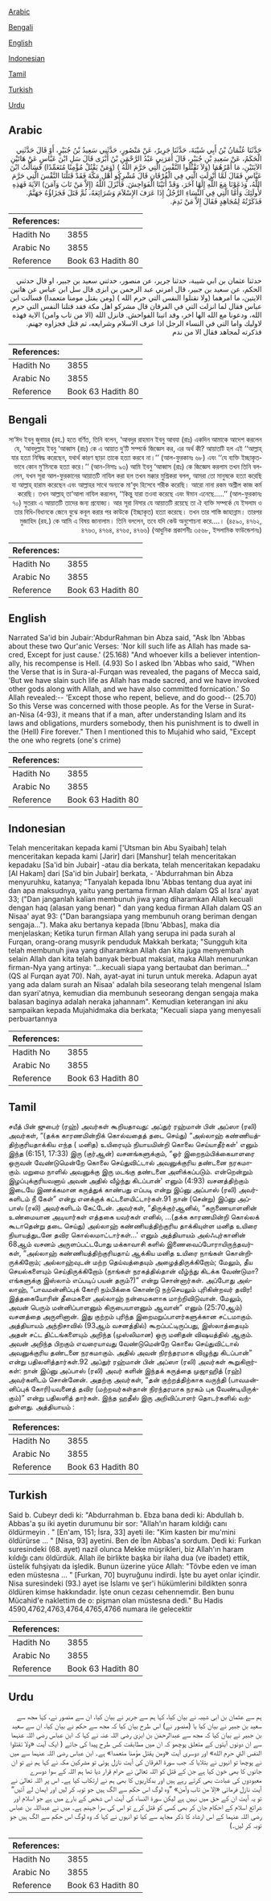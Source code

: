 [Arabic](#arabic)

[Bengali](#bengali)

[English](#english)

[Indonesian](#indonesian)

[Tamil](#tamil)

[Turkish](#turkish)

[Urdu](#urdu)

## Arabic


<div dir="rtl" lang="ar" style={{fontSize:'larger',backgroundColor:'#f8f9fa',padding:20}}>
حَدَّثَنَا عُثْمَانُ بْنُ أَبِي شَيْبَةَ، حَدَّثَنَا جَرِيرٌ، عَنْ مَنْصُورٍ، حَدَّثَنِي سَعِيدُ بْنُ جُبَيْرٍ، أَوْ قَالَ حَدَّثَنِي الْحَكَمُ، عَنْ سَعِيدِ بْنِ جُبَيْرٍ، قَالَ أَمَرَنِي عَبْدُ الرَّحْمَنِ بْنُ أَبْزَى قَالَ سَلِ ابْنَ عَبَّاسٍ عَنْ هَاتَيْنِ الآيَتَيْنِ، مَا أَمْرُهُمَا ‏(‏وَلاَ تَقْتُلُوا النَّفْسَ الَّتِي حَرَّمَ اللَّهُ ‏)‏ ‏(‏وَمَنْ يَقْتُلْ مُؤْمِنًا مُتَعَمِّدًا‏)‏ فَسَأَلْتُ ابْنَ عَبَّاسٍ فَقَالَ لَمَّا أُنْزِلَتِ الَّتِي فِي الْفُرْقَانِ قَالَ مُشْرِكُو أَهْلِ مَكَّةَ فَقَدْ قَتَلْنَا النَّفْسَ الَّتِي حَرَّمَ اللَّهُ، وَدَعَوْنَا مَعَ اللَّهِ إِلَهًا آخَرَ، وَقَدْ أَتَيْنَا الْفَوَاحِشَ‏.‏ فَأَنْزَلَ اللَّهُ ‏(‏إِلاَّ مَنْ تَابَ وَآمَنَ‏)‏ الآيَةَ فَهَذِهِ لأُولَئِكَ وَأَمَّا الَّتِي فِي النِّسَاءِ الرَّجُلُ إِذَا عَرَفَ الإِسْلاَمَ وَشَرَائِعَهُ، ثُمَّ قَتَلَ فَجَزَاؤُهُ جَهَنَّمُ‏.‏ فَذَكَرْتُهُ لِمُجَاهِدٍ فَقَالَ إِلاَّ مَنْ نَدِمَ‏.‏
</div>
<div style={{backgroundColor:'#f8f9fa',padding:20, marginBottom: 10}}><table> <thead> <tr> <th>References:</th> <th></th> </tr> </thead> <tbody><tr><td>Hadith No</td><td>3855</td></tr><tr><td>Arabic No</td><td>3855</td></tr><tr><td>Reference</td><td>Book 63 Hadith 80</td></tr></tbody></table></div>


<div dir="rtl" lang="ar" style={{fontSize:'larger',backgroundColor:'#f8f9fa',padding:20}}>
حدثنا عثمان بن ابي شيبة، حدثنا جرير، عن منصور، حدثني سعيد بن جبير، او قال حدثني الحكم، عن سعيد بن جبير، قال امرني عبد الرحمن بن ابزى قال سل ابن عباس عن هاتين الايتين، ما امرهما (ولا تقتلوا النفس التي حرم الله ) (ومن يقتل مومنا متعمدا) فسالت ابن عباس فقال لما انزلت التي في الفرقان قال مشركو اهل مكة فقد قتلنا النفس التي حرم الله، ودعونا مع الله الها اخر، وقد اتينا الفواحش. فانزل الله (الا من تاب وامن) الاية فهذه لاوليك واما التي في النساء الرجل اذا عرف الاسلام وشرايعه، ثم قتل فجزاوه جهنم. فذكرته لمجاهد فقال الا من ندم
</div>
<div style={{backgroundColor:'#f8f9fa',padding:20, marginBottom: 10}}><table> <thead> <tr> <th>References:</th> <th></th> </tr> </thead> <tbody><tr><td>Hadith No</td><td>3855</td></tr><tr><td>Arabic No</td><td>3855</td></tr><tr><td>Reference</td><td>Book 63 Hadith 80</td></tr></tbody></table></div>

## Bengali


<div dir="rtl" lang="bn" style={{fontSize:'larger',backgroundColor:'#f8f9fa',padding:20}}>
সা‘ঈদ ইবনু জুবায়র (রহ.) হতে বর্ণিত, তিনি বলেন, ‘আবদুর রাহমান ইবনু আবযা (রাঃ) একদিন আমাকে আদেশ করলেন যে, ‘আবদুল্লাহ ইবনু ‘আব্বাস (রাঃ) কে এ আয়াত দু’টি সম্পর্কে জিজ্ঞেস কর, এর অর্থ কী? আয়াতটি হল এই ‘‘আল্লাহ্ যার হত্যা নিষিদ্ধ করেছেন, যথার্থ কারণ ছাড়া তাকে হত্যা করবে না।’’ (আল-ফুরকানঃ ৬৮) এবং ‘‘যে ব্যক্তি ইচ্ছাকৃতভাবে কোন মু‘মিনকে হত্যা করে।’’ (আন-নিসাঃ ৯৩) আমি ইবনু ‘আব্বাস (রাঃ) কে জিজ্ঞেস করলাম তখন তিনি বললেন, যখন সূরা আল-ফুরকানের আয়াতটি নাযিল করা হল তখন মক্কার মুশ্রিকরা বলল, আমরা তো মানুষকে হত্যা করেছি যা আল্লাহ্ হারাম করেছেন এবং আল্লাহর সাথে অন্যকে মা‘বুদ হিসেবে শরীক করেছি। আরো নানা রকম অশ্লীল কাজ কর্ম করেছি। তখন আল্লাহ্ তা‘আলা নাযিল করলেন, ‘‘কিন্তু যারা তওবা করেছে এবং ঈমান এনেছে.....’’ (আল-ফুরকানঃ ৭০) সুতরাং এ আয়াতটি তাদের জন্য প্রযোজ্য। আর সূরা নিসার যে আয়াতটি রয়েছে তা ঐ ব্যক্তি সম্পর্কে যে ইসলাম ও তার বিধি-বিধানকে জেনে বুঝে কবূল করার পর কাউকে (ইচ্ছাকৃত) হত্যা করেছে। তখন তার শাস্তি জাহান্নাম। তারপর মুজাহিদ (রহ.) কে আমি এ বিষয় জানালাম। তিনি বললেন, তবে যদি কেউ অনুশোচনা করে....। (৪৫৯০, ৪৭৬২, ৪৭৬৩, ৪৭৬৪, ৪৭৬৫, ৪৭৬৬) (আধুনিক প্রকাশনীঃ ৩৫৬৮, ইসলামিক ফাউন্ডেশনঃ)
</div>
<div style={{backgroundColor:'#f8f9fa',padding:20, marginBottom: 10}}><table> <thead> <tr> <th>References:</th> <th></th> </tr> </thead> <tbody><tr><td>Hadith No</td><td>3855</td></tr><tr><td>Arabic No</td><td>3855</td></tr><tr><td>Reference</td><td>Book 63 Hadith 80</td></tr></tbody></table></div>

## English


<div dir="ltr" lang="en" style={{fontSize:'larger',backgroundColor:'#f8f9fa',padding:20}}>
Narrated Sa'id bin Jubair:'AbdurRahman bin Abza said, "Ask Ibn 'Abbas about these two Qur'anic Verses: 'Nor kill such life as Allah has made sacred, Except for just cause.' (25.168) "And whoever kills a believer intentionally, his recompense is Hell. (4.93) So I asked Ibn 'Abbas who said, "When the Verse that is in Sura-al-Furqan was revealed, the pagans of Mecca said, 'But we have slain such life as Allah has made sacred, and we have invoked other gods along with Allah, and we have also committed fornication.' So Allah revealed:-- 'Except those who repent, believe, and do good-- (25.70) So this Verse was concerned with those people. As for the Verse in Surat-an-Nisa (4-93), it means that if a man, after understanding Islam and its laws and obligations, murders somebody, then his punishment is to dwell in the (Hell) Fire forever." Then I mentioned this to Mujahid who said, "Except the one who regrets (one's crime)
</div>
<div style={{backgroundColor:'#f8f9fa',padding:20, marginBottom: 10}}><table> <thead> <tr> <th>References:</th> <th></th> </tr> </thead> <tbody><tr><td>Hadith No</td><td>3855</td></tr><tr><td>Arabic No</td><td>3855</td></tr><tr><td>Reference</td><td>Book 63 Hadith 80</td></tr></tbody></table></div>

## Indonesian


<div dir="ltr" lang="id" style={{fontSize:'larger',backgroundColor:'#f8f9fa',padding:20}}>
Telah menceritakan kepada kami ['Utsman bin Abu Syaibah] telah menceritakan kepada kami [Jarir] dari [Manshur] telah menceritakan kepadaku [Sa'id bin Jubair] -atau dia berkata, telah menceritakan kepadaku [Al Hakam] dari [Sa'id bin Jubair] berkata, - 'Abdurrahman bin Abza menyuruhku, katanya; "Tanyalah kepada Ibnu 'Abbas tentang dua ayat ini dan apa maksudnya, yaitu yang pertama firman Allah dalam QS al Isra' ayat 33; ("Dan janganlah kalian membunuh jiwa yang diharamkan Allah kecuali dengan haq (alasan yang benar) " dan yang kedua firman Allah dalam QS an Nisaa' ayat 93: ("Dan barangsiapa yang membunuh orang beriman dengan sengaja..."). Maka aku bertanya kepada [Ibnu 'Abbas], maka dia menjelaskan; Ketika turun firman Allah yang serupa ini pada surah al Furqan, orang-orang musyrik penduduk Makkah berkata; "Sungguh kita telah membunuh jiwa yang diharamkan Allah dan kita juga menyembah selain Allah dan kita telah banyak berbuat maksiat, maka Allah menurunkan firman-Nya yang artinya: "...kecuali siapa yang bertaubat dan beriman..." (QS al Furqan ayat 70). Nah, ayat-ayat ini turun untuk mereka. Adapun ayat yang ada dalam surah an Nisaa' adalah bila seseorang telah mengenal Islam dan syari'atnya, kemudian dia membunuh seseorang dengan sengaja maka balasan baginya adalah neraka jahannam". Kemudian keterangan ini aku sampaikan kepada Mujahidmaka dia berkata; "Kecuali siapa yang menyesali perbuartannya
</div>
<div style={{backgroundColor:'#f8f9fa',padding:20, marginBottom: 10}}><table> <thead> <tr> <th>References:</th> <th></th> </tr> </thead> <tbody><tr><td>Hadith No</td><td>3855</td></tr><tr><td>Arabic No</td><td>3855</td></tr><tr><td>Reference</td><td>Book 63 Hadith 80</td></tr></tbody></table></div>

## Tamil


<div dir="ltr" lang="ta" style={{fontSize:'larger',backgroundColor:'#f8f9fa',padding:20}}>
சயீத் பின் ஜுபைர் (ரஹ்) அவர்கள் கூறியதாவது: அப்துர் ரஹ்மான் பின் அப்ஸா (ரலி) அவர்கள், “(தக்க காரணமின்றிக் கொல்வதைத் தடை செய்து) “அல்லாஹ் கண்ணியத்திற்குரியதாக்கிய எந்த ( மனித) உயிரையும் நியாயமின்றி கொலை செய்யாதீர்கள்' எனும் இந்த (6:151, 17:33) இரு (குர்ஆன்) வசனங்களுக்கும், “ஓர் இறைநம்பிக்கையாளரை ஒருவன் வேண்டுமென்றே கொலை செய்துவிட்டால் அவனுக்குரிய தண்டனை நரகமாகும். மறுமை நாளில் அவனுக்கு இரு மடங்கு தண்டனை அளிக்கப்படும். என்றென்றும் இழப்புக்குரியவனாய் அவன் அதில் வீழ்ந்து கிடப்பான்' எனும் (4:93) வசனத்திற்கும் இடையே இணக்கமான கருத்துக் காண்பது எப்படி என்று இப்னு அப்பாஸ் (ரலி) அவர்களிடம் நீ கேள்” என்று எனக்குக் கட்டளையிட்டார்கள்.91 நான் (சென்று) இப்னு அப்பாஸ் (ரலி) அவர்களிடம் கேட்டேன். அவர்கள், “திருக்குர்ஆனில், “கருணையாளனின் உண்மையான அடியார்கள் எத்தகை யவர்கள் எனில், ...(தக்க காரணமின்றி கொல்லக் கூடாதென்று தடை செய்து) அல்லாஹ் கண்ணியத்திற்குரிய தாக்கியுள்ள மனித உயிரை நியாயத்துடனே தவிர கொல்லமாட்டார்கள்...' எனும் அத்தியாயம் அல்ஃபுர்கானின் 68ஆம் வசனம் அருளப்பட்டபோது மக்காவாசி களில் இணைவைப்போராயிருந்தவர்கள், “அல்லாஹ் கண்ணியத்திற்குரியதாய் ஆக்கிய மனித உயிரை நாங்கள் கொன்றிருக்கிறோம்; அல்லாஹ்வுடன் மற்ற தெய்வத்தையும் அழைத்திருக்கிறோம்; மேலும், தீய செயல்களையும் செய்திருக்கிறோம் (நாங்கள் நரகத்தில்தான் வீழ்ந்து கிடக்க வேண்டுமா? எங்களுக்கு இஸ்லாம் எப்படிப் பயன் தரும்?)” என்று சொன்னார்கள். அப்போது அல்லாஹ், “பாவமன்னிப்புக் கோரி நம்பிக்கை கொண்டு நற்செயலும் புரிகின்றவர் தவிர! இத்தகையோரின் தீமைகளை அல்லாஹ் நன்மைகளாக மாற்றிவிடுவான். மேலும், அவன் பெரும் மன்னிப்பாளனும் கிருபையாளனும் ஆவான்” எனும் (25:70ஆம்) வசனத்தை அருளினான். இது குற்றம் புரிந்த இறைமறுப்பாளர்களுக்கான சட்டமாகும். அத்தியாயம் அந்நிசாவில் (93ஆம் வசனத்தில்) கூறப்பட்டிருப்பது, இஸ்லாத்தையும் அதன் சட்ட திட்டங்களையும் அறிந்த (முஸ்லிமான) ஒரு மனிதன் விஷயத்தில் ஆகும். அவன் அறிந்த பிறகும் எவரையாவது வேண்டுமென்றே கொலை செய்துவிட்டால் அவனுக்குரிய தண்டனை நரகமாகும். அதில் அவன் நிரந்தரமாக விழுந்து கிடப்பான்” என்று பதிலளித்தார்கள்.92 அப்துர் ரஹ்மான் பின் அப்ஸா (ரலி) அவர்கள் கூறுகிறார்கள்: நான் இப்னு அப்பாஸ் (ரலி) அவர் களின் இந்தக் கருத்தை முஜாஹித் (ரஹ்) அவர்களிடம் சொன்னேன். அதற்கு அவர்கள், “தன் குற்றத்திற்காக வருந்தி (பாவமன்னிப்புக் கோரி)யவனைத் தவிர (மற்றவர்கள்தான் நிரந்தரமாக நரகம் புக வேண்டியிருக்கும்)” என்று பதிலளித் தார்கள். இந்த ஹதீஸ் இரு அறிவிப்பாளர் தொடர்களில் வந்துள்ளது. அத்தியாயம் :
</div>
<div style={{backgroundColor:'#f8f9fa',padding:20, marginBottom: 10}}><table> <thead> <tr> <th>References:</th> <th></th> </tr> </thead> <tbody><tr><td>Hadith No</td><td>3855</td></tr><tr><td>Arabic No</td><td>3855</td></tr><tr><td>Reference</td><td>Book 63 Hadith 80</td></tr></tbody></table></div>

## Turkish


<div dir="ltr" lang="tr" style={{fontSize:'larger',backgroundColor:'#f8f9fa',padding:20}}>
Said b. Cubeyr dedi ki: "Abdurrahman b. Ebza bana dedi ki: Abdullah b. Abbas'a şu iki ayetin durumunu bir sor: "Allah'ın haram kıldığı canı öldürmeyin . " [En'am, 151; İsra, 33] ayeti ile: "Kim kasten bir mu'mini öldürürse ... " [Nisa, 93] ayetini. Ben de İbn Abbas'a sordum. Dedi ki: Furkan suresindeki (68. ayet) nazil olunca Mekke müşrikleri, biz Allah'ın haram kıldığı canı öldürdük. Allah ile birlikte başka bir ilaha dua (ve ibadet) ettik, üstelik fuhşiyatı da işledik. Bunun üzerine yüce Allah: "Tövbe eden ve iman eden müstesna ... " [Furkan, 70] buyruğunu indirdi. İşte bu ayet onlar içindir. Nisa suresindeki (93.) ayet ise İslamı ve şer'i hükümlerini bildikten sonra öldüren kimse hakkındadır. İşte onun cezası cehennemdir. Ben bunu Mücahid'e naklettim de o: pişman olan müstesna dedi." Bu Hadis 4590,4762,4763,4764,4765,4766 numara ile gelecektir
</div>
<div style={{backgroundColor:'#f8f9fa',padding:20, marginBottom: 10}}><table> <thead> <tr> <th>References:</th> <th></th> </tr> </thead> <tbody><tr><td>Hadith No</td><td>3855</td></tr><tr><td>Arabic No</td><td>3855</td></tr><tr><td>Reference</td><td>Book 63 Hadith 80</td></tr></tbody></table></div>

## Urdu


<div dir="rtl" lang="ur" style={{fontSize:'larger',backgroundColor:'#f8f9fa',padding:20}}>
ہم سے عثمان بن ابی شیبہ نے بیان کیا، کہا ہم سے جریر نے بیان کیا، ان سے منصور نے، کہا مجھ سے سعید بن جبیر نے بیان کیا یا (منصور نے) اس طرح بیان کیا کہ مجھ سے حکم نے بیان کیا، ان سے سعید بن جبیر نے بیان کیا کہ مجھ سے عبدالرحمٰن بن ابزیٰ رضی اللہ عنہ نے کہا کہ ابن عباس رضی اللہ عنہما سے ان دونوں آیتوں کے متعلق پوچھو کہ ان میں مطابقت کس طرح پیدا کی جائے ( ایک آیت «ولا تقتلوا النفس التي حرم الله» اور دوسری آیت «ومن يقتل مؤمنا متعمدا‏» ہے۔ ابن عباس رضی اللہ عنہما سے میں نے پوچھا تو انہوں نے بتلایا کہ جب سورۃ الفرقان کی آیت نازل ہوئی تو مشرکین مکہ نے کہا ہم نے تو ان جانوں کا بھی خون کیا ہے جن کے قتل کو اللہ تعالیٰ نے حرام قرار دیا تھا ہم اللہ کے سوا دوسرے معبودوں کی عبادت بھی کرتے رہے ہیں اور بدکاریوں کا بھی ہم نے ارتکاب کیا ہے۔ اس پر اللہ تعالیٰ نے آیت نازل فرمائی «إلا من تاب وآمن‏» ”وہ لوگ اس حکم سے الگ ہیں جو توبہ کر لیں اور ایمان لے آئیں“ تو یہ آیت ان کے حق میں نہیں ہے لیکن سورۃ النساء کی آیت اس شخص کے بارے میں ہے جو اسلام اور شرائع اسلام کے احکام جان کر بھی کسی کو قتل کرے تو اس کی سزا جہنم ہے۔ میں نے عبداللہ بن عباس رضی اللہ عنہما کے اس ارشاد کا ذکر مجاہد سے کیا تو انہوں نے کہا کہ وہ لوگ اس حکم سے الگ ہیں جو توبہ کر لیں۔)
</div>
<div style={{backgroundColor:'#f8f9fa',padding:20, marginBottom: 10}}><table> <thead> <tr> <th>References:</th> <th></th> </tr> </thead> <tbody><tr><td>Hadith No</td><td>3855</td></tr><tr><td>Arabic No</td><td>3855</td></tr><tr><td>Reference</td><td>Book 63 Hadith 80</td></tr></tbody></table></div>